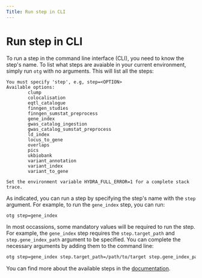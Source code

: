 ```yaml
---
Title: Run step in CLI
---
```


# Run step in CLI

To run a step in the command line interface (CLI), you need to know the step's name. To list what steps are avaiable in your current environment, simply run `otg` with no arguments. This will list all the steps:

```
You must specify 'step', e.g, step=<OPTION>
Available options:
        clump
        colocalisation
        eqtl_catalogue
        finngen_studies
        finngen_sumstat_preprocess
        gene_index
        gwas_catalog_ingestion
        gwas_catalog_sumstat_preprocess
        ld_index
        locus_to_gene
        overlaps
        pics
        ukbiobank
        variant_annotation
        variant_index
        variant_to_gene

Set the environment variable HYDRA_FULL_ERROR=1 for a complete stack trace.
```

As indicated, you can run a step by specifying the step's name with the `step` argument. For example, to run the `gene_index` step, you can run:

```bash
otg step=gene_index
```

In most occassions, some mandatory values will be required to run the step. For example, the `gene_index` step requires the `step.target_path` and `step.gene_index_path` argument to be specified. You can complete the necessary arguments by adding them to the command line:

```bash
otg step=gene_index step.target_path=/path/to/target step.gene_index_path=/path/to/gene_index
```

You can find more about the available steps in the [documentation](../python_api/step/_step.md).
